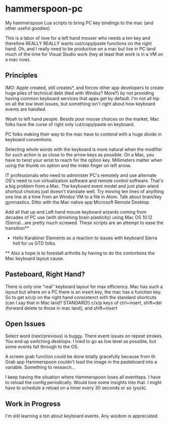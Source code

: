 # hammerspoon-pc
My hammerspoon Lua scripts to bring PC key bindings to the mac (and other useful goodies)

This is a labor of love for a left hand mouser who needs a ten key and therefore REALLY REALLY wants cut/copy/paste functions on the right hand. Oh, and I really need to be productive on a mac but live in PC land much of the time for Visual Studio work (hey at least that work is in a VM on a mac now). 

## Principles
IMO: Apple created, still creates*, and forces other app developers to create huge piles of technical debt (tied with Windoz? More?) by not providing having common keyboard services that apps get by default. I'm not all hip on all the low level issues, but something isn't right about how keyboard events are handled. 

Woah to left hand people. Besids poor mouse choices on the market, Mac folks have the curse of right only cut/copy/paste on keyboard. 

PC folks making their way to the mac have to contend with a huge divide in keyboard conventions. 

Selecting whole words with the keyboard is more natural when the modifier for such action is as close to the arrow keys as possible. On a Mac, you have to twist your wrist to reach for the option key. Millimeters matter when using the thumb on option and the index finger on left arrow.

IT professionals who need to administer PC's remotely and use alternate OS's need to run virtualization software and remote control software. That's a big problem from a Mac. The keyboard event model and just plain wierd shortcut choices just doesn't translate well. Try moving ten lines of anything one line at a time from an Windoz VM to a file in Atom. Talk about brain/key gymnastics. Ditto with the Mac native app Microsoft Remote Desktop. 

Add all that up and Left hand mouse keyboard wizards coming from decades of PC use (with dimishing brain plasticity) using Mac OS 10.12 (Sierra)...are pretty much screwed. These scripts are an attempt to ease the transition**

* Hello Karabiner Elements as a reaction to issues with keyboard Sierra hell for us GTD folks.

** Also a hope is to forestall arthritis by having to do the contortions the Mac keyboard layout cause.

## Pasteboard, Right Hand?
There is only one "real" keyboard layout for max efficiency. Mac has such a layout but where on a PC there is an insert key, the mac has a function key. So to get x/c/p on the right hand consistenct with the standard shortcuts (can I say that in Mac land? STANDARD!) c/x/p keys of ctrl+insert, shift+del (forward delete to those in mac land), and shift+insert

## Open Issues
Select word (next/previous) is buggy. There event issues on repeat strokes. You end up switching desktops. I tried to go as low level as possible, but some events fall through to the OS.

A screen grab function could be done totally gracefully because from th Grab app Hammerspoon couldn't load the image in the pasteboard into a variable. Something to research...

I keep having the situation where Hammerspoon loses all eventtaps. I have to reload the config periodically. Would love some insights into that. I might have to schedule a reload on a timer every 30 seconds or so (yuck). 

## Work in Progress
I'm still learning a ton about keyboard events. Any wisdom is appreciated.
